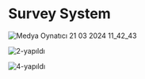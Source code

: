 # Survey System

![Medya Oynatıcı 21 03 2024 11_42_43](https://github.com/kutay-oksuzz/Survey-System-React.js---ASP.NET-Web-API/assets/113855499/ae9df6b4-1ab9-4d7b-9c6a-ace0f6e343b5)

![2-yapıldı](https://github.com/kutay-oksuzz/Survey-System-React.js---ASP.NET-Web-API/assets/113855499/370ee882-e5d2-4d8d-b3cd-302e5ce5dd1e)

![4-yapıldı](https://github.com/kutay-oksuzz/Survey-System-React.js---ASP.NET-Web-API/assets/113855499/c51d7aa4-f8f2-47fb-96b0-f57d5209c9fc)

